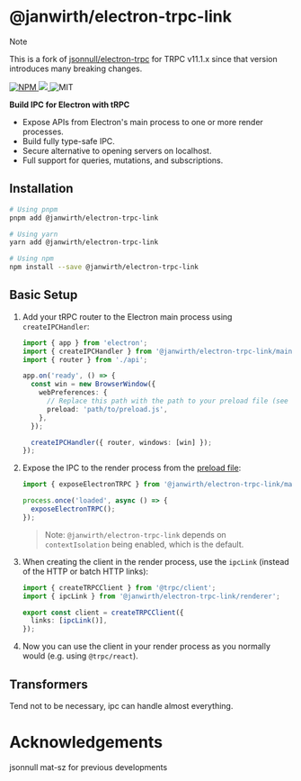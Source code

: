 # @janwirth/electron-trpc-link

> [!NOTE]
> This is a fork of [jsonnull/electron-trpc](https://github.com/jsonnull/electron-trpc) for TRPC v11.1.x since that version introduces many breaking changes.

<p>
  <a href="https://www.npmjs.com/package/@janwirth/electron-trpc-link">
    <img alt="NPM" src="https://img.shields.io/npm/v/@janwirth/electron-trpc-link"/>
  </a>
  <a href="https://codecov.io/gh/janwirth/electron-trpc-link"> 
  <img src="https://codecov.io/gh/janwirth/electron-trpc-link/branch/main/graph/badge.svg?token=DU33O0D9LZ"/> 
  </a>
  <span>
    <img alt="MIT" src="https://img.shields.io/npm/l/@janwirth/electron-trpc-link"/>
  </span>
</p>

<p></p>

**Build IPC for Electron with tRPC**

- Expose APIs from Electron's main process to one or more render processes.
- Build fully type-safe IPC.
- Secure alternative to opening servers on localhost.
- Full support for queries, mutations, and subscriptions.

## Installation

```sh
# Using pnpm
pnpm add @janwirth/electron-trpc-link

# Using yarn
yarn add @janwirth/electron-trpc-link

# Using npm
npm install --save @janwirth/electron-trpc-link
```

## Basic Setup

1. Add your tRPC router to the Electron main process using `createIPCHandler`:

   ```ts
   import { app } from 'electron';
   import { createIPCHandler } from '@janwirth/electron-trpc-link/main';
   import { router } from './api';

   app.on('ready', () => {
     const win = new BrowserWindow({
       webPreferences: {
         // Replace this path with the path to your preload file (see next step)
         preload: 'path/to/preload.js',
       },
     });

     createIPCHandler({ router, windows: [win] });
   });
   ```

2. Expose the IPC to the render process from the [preload file](https://www.electronjs.org/docs/latest/tutorial/process-model#preload-scripts):

   ```ts
   import { exposeElectronTRPC } from '@janwirth/electron-trpc-link/main';

   process.once('loaded', async () => {
     exposeElectronTRPC();
   });
   ```

   > Note: `@janwirth/electron-trpc-link` depends on `contextIsolation` being enabled, which is the default.

3. When creating the client in the render process, use the `ipcLink` (instead of the HTTP or batch HTTP links):

   ```ts
   import { createTRPCClient } from '@trpc/client';
   import { ipcLink } from '@janwirth/electron-trpc-link/renderer';

   export const client = createTRPCClient({
     links: [ipcLink()],
   });
   ```

4. Now you can use the client in your render process as you normally would (e.g. using `@trpc/react`).

## Transformers

Tend not to be necessary, ipc can handle almost everything.

# Acknowledgements

jsonnull mat-sz for previous developments

